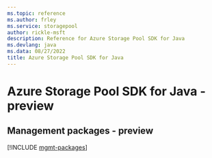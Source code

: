 ```yaml
---
ms.topic: reference
ms.author: frley
ms.service: storagepool
author: rickle-msft
description: Reference for Azure Storage Pool SDK for Java
ms.devlang: java
ms.data: 08/27/2022
title: Azure Storage Pool SDK for Java
---
```

# Azure Storage Pool SDK for Java - preview

## Management packages - preview
[!INCLUDE [mgmt-packages](storage-pool-mgmt-index.md)]